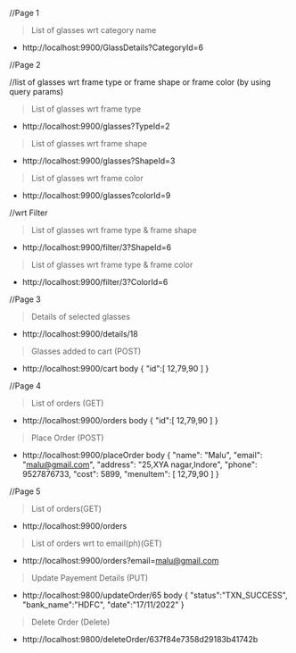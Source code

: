 //Page 1
> List of glasses wrt category name
* http://localhost:9900/GlassDetails?CategoryId=6


//Page 2

//list of glasses wrt frame type or frame shape or frame color (by using query params)
> List of glasses wrt frame type
* http://localhost:9900/glasses?TypeId=2

> List of glasses wrt frame shape
* http://localhost:9900/glasses?ShapeId=3

> List of glasses wrt frame color
* http://localhost:9900/glasses?colorId=9

//wrt Filter
> List of glasses wrt frame type & frame shape
* http://localhost:9900/filter/3?ShapeId=6

> List of glasses wrt frame type & frame color
* http://localhost:9900/filter/3?ColorId=6

//Page 3

> Details of selected glasses
* http://localhost:9900/details/18

> Glasses added to cart (POST)
* http://localhost:9900/cart
body
 { "id":[ 12,79,90 ] }

//Page 4
> List of orders (GET)
* http://localhost:9900/orders
body
{
    "id":[
        12,79,90
    ]
}
> Place Order (POST)
* http://localhost:9900/placeOrder
body
{
    "name": "Malu",
    "email": "malu@gmail.com",
    "address": "25,XYA nagar,Indore",
    "phone": 9527876733,
    "cost": 5899,
    "menuItem": [
            12,79,90
    ]
}

//Page 5
> List of orders(GET)
* http://localhost:9900/orders

> List of orders wrt to email(ph)(GET)
* http://localhost:9900/orders?email=malu@gmail.com

>Update Payement Details (PUT)
* http://localhost:9800/updateOrder/65
body
{
    "status":"TXN_SUCCESS",
    "bank_name":"HDFC",
    "date":"17/11/2022"
}

>Delete Order (Delete)
* http://localhost:9800/deleteOrder/637f84e7358d29183b41742b